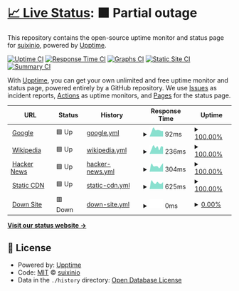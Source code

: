 # [📈 Live Status](https://status.mofan.io): <!--live status--> **🟧 Partial outage**

This repository contains the open-source uptime monitor and status page for [suixinio](https://www.bookset.io/), powered by [Upptime](https://github.com/upptime/upptime).

[![Uptime CI](https://github.com/suixinio/status/workflows/Uptime%20CI/badge.svg)](https://github.com/suixinio/status/actions?query=workflow%3A%22Uptime+CI%22)
[![Response Time CI](https://github.com/suixinio/status/workflows/Response%20Time%20CI/badge.svg)](https://github.com/suixinio/status/actions?query=workflow%3A%22Response+Time+CI%22)
[![Graphs CI](https://github.com/suixinio/status/workflows/Graphs%20CI/badge.svg)](https://github.com/suixinio/status/actions?query=workflow%3A%22Graphs+CI%22)
[![Static Site CI](https://github.com/suixinio/status/workflows/Static%20Site%20CI/badge.svg)](https://github.com/suixinio/status/actions?query=workflow%3A%22Static+Site+CI%22)
[![Summary CI](https://github.com/suixinio/status/workflows/Summary%20CI/badge.svg)](https://github.com/suixinio/status/actions?query=workflow%3A%22Summary+CI%22)

With [Upptime](https://upptime.js.org), you can get your own unlimited and free uptime monitor and status page, powered entirely by a GitHub repository. We use [Issues](https://github.com/suixinio/status/issues) as incident reports, [Actions](https://github.com/suixinio/status/actions) as uptime monitors, and [Pages](https://status.mofan.io) for the status page.

<!--start: status pages-->
<!-- This summary is generated by Upptime (https://github.com/upptime/upptime) -->
<!-- Do not edit this manually, your changes will be overwritten -->
<!-- prettier-ignore -->
| URL | Status | History | Response Time | Uptime |
| --- | ------ | ------- | ------------- | ------ |
| <img alt="" src="https://icons.duckduckgo.com/ip3/www.google.com.ico" height="13"> [Google](https://www.google.com) | 🟩 Up | [google.yml](https://github.com/suixinio/status/commits/HEAD/history/google.yml) | <details><summary><img alt="Response time graph" src="./graphs/google/response-time-week.png" height="20"> 92ms</summary><br><a href="https://status.mofan.io/history/google"><img alt="Response time 100" src="https://img.shields.io/endpoint?url=https%3A%2F%2Fraw.githubusercontent.com%2Fsuixinio%2Fstatus%2FHEAD%2Fapi%2Fgoogle%2Fresponse-time.json"></a><br><a href="https://status.mofan.io/history/google"><img alt="24-hour response time 127" src="https://img.shields.io/endpoint?url=https%3A%2F%2Fraw.githubusercontent.com%2Fsuixinio%2Fstatus%2FHEAD%2Fapi%2Fgoogle%2Fresponse-time-day.json"></a><br><a href="https://status.mofan.io/history/google"><img alt="7-day response time 92" src="https://img.shields.io/endpoint?url=https%3A%2F%2Fraw.githubusercontent.com%2Fsuixinio%2Fstatus%2FHEAD%2Fapi%2Fgoogle%2Fresponse-time-week.json"></a><br><a href="https://status.mofan.io/history/google"><img alt="30-day response time 85" src="https://img.shields.io/endpoint?url=https%3A%2F%2Fraw.githubusercontent.com%2Fsuixinio%2Fstatus%2FHEAD%2Fapi%2Fgoogle%2Fresponse-time-month.json"></a><br><a href="https://status.mofan.io/history/google"><img alt="1-year response time 100" src="https://img.shields.io/endpoint?url=https%3A%2F%2Fraw.githubusercontent.com%2Fsuixinio%2Fstatus%2FHEAD%2Fapi%2Fgoogle%2Fresponse-time-year.json"></a></details> | <details><summary><a href="https://status.mofan.io/history/google">100.00%</a></summary><a href="https://status.mofan.io/history/google"><img alt="All-time uptime 100.00%" src="https://img.shields.io/endpoint?url=https%3A%2F%2Fraw.githubusercontent.com%2Fsuixinio%2Fstatus%2FHEAD%2Fapi%2Fgoogle%2Fuptime.json"></a><br><a href="https://status.mofan.io/history/google"><img alt="24-hour uptime 100.00%" src="https://img.shields.io/endpoint?url=https%3A%2F%2Fraw.githubusercontent.com%2Fsuixinio%2Fstatus%2FHEAD%2Fapi%2Fgoogle%2Fuptime-day.json"></a><br><a href="https://status.mofan.io/history/google"><img alt="7-day uptime 100.00%" src="https://img.shields.io/endpoint?url=https%3A%2F%2Fraw.githubusercontent.com%2Fsuixinio%2Fstatus%2FHEAD%2Fapi%2Fgoogle%2Fuptime-week.json"></a><br><a href="https://status.mofan.io/history/google"><img alt="30-day uptime 100.00%" src="https://img.shields.io/endpoint?url=https%3A%2F%2Fraw.githubusercontent.com%2Fsuixinio%2Fstatus%2FHEAD%2Fapi%2Fgoogle%2Fuptime-month.json"></a><br><a href="https://status.mofan.io/history/google"><img alt="1-year uptime 99.99%" src="https://img.shields.io/endpoint?url=https%3A%2F%2Fraw.githubusercontent.com%2Fsuixinio%2Fstatus%2FHEAD%2Fapi%2Fgoogle%2Fuptime-year.json"></a></details>
| <img alt="" src="https://icons.duckduckgo.com/ip3/en.wikipedia.org.ico" height="13"> [Wikipedia](https://en.wikipedia.org) | 🟩 Up | [wikipedia.yml](https://github.com/suixinio/status/commits/HEAD/history/wikipedia.yml) | <details><summary><img alt="Response time graph" src="./graphs/wikipedia/response-time-week.png" height="20"> 236ms</summary><br><a href="https://status.mofan.io/history/wikipedia"><img alt="Response time 214" src="https://img.shields.io/endpoint?url=https%3A%2F%2Fraw.githubusercontent.com%2Fsuixinio%2Fstatus%2FHEAD%2Fapi%2Fwikipedia%2Fresponse-time.json"></a><br><a href="https://status.mofan.io/history/wikipedia"><img alt="24-hour response time 541" src="https://img.shields.io/endpoint?url=https%3A%2F%2Fraw.githubusercontent.com%2Fsuixinio%2Fstatus%2FHEAD%2Fapi%2Fwikipedia%2Fresponse-time-day.json"></a><br><a href="https://status.mofan.io/history/wikipedia"><img alt="7-day response time 236" src="https://img.shields.io/endpoint?url=https%3A%2F%2Fraw.githubusercontent.com%2Fsuixinio%2Fstatus%2FHEAD%2Fapi%2Fwikipedia%2Fresponse-time-week.json"></a><br><a href="https://status.mofan.io/history/wikipedia"><img alt="30-day response time 241" src="https://img.shields.io/endpoint?url=https%3A%2F%2Fraw.githubusercontent.com%2Fsuixinio%2Fstatus%2FHEAD%2Fapi%2Fwikipedia%2Fresponse-time-month.json"></a><br><a href="https://status.mofan.io/history/wikipedia"><img alt="1-year response time 214" src="https://img.shields.io/endpoint?url=https%3A%2F%2Fraw.githubusercontent.com%2Fsuixinio%2Fstatus%2FHEAD%2Fapi%2Fwikipedia%2Fresponse-time-year.json"></a></details> | <details><summary><a href="https://status.mofan.io/history/wikipedia">100.00%</a></summary><a href="https://status.mofan.io/history/wikipedia"><img alt="All-time uptime 100.00%" src="https://img.shields.io/endpoint?url=https%3A%2F%2Fraw.githubusercontent.com%2Fsuixinio%2Fstatus%2FHEAD%2Fapi%2Fwikipedia%2Fuptime.json"></a><br><a href="https://status.mofan.io/history/wikipedia"><img alt="24-hour uptime 100.00%" src="https://img.shields.io/endpoint?url=https%3A%2F%2Fraw.githubusercontent.com%2Fsuixinio%2Fstatus%2FHEAD%2Fapi%2Fwikipedia%2Fuptime-day.json"></a><br><a href="https://status.mofan.io/history/wikipedia"><img alt="7-day uptime 100.00%" src="https://img.shields.io/endpoint?url=https%3A%2F%2Fraw.githubusercontent.com%2Fsuixinio%2Fstatus%2FHEAD%2Fapi%2Fwikipedia%2Fuptime-week.json"></a><br><a href="https://status.mofan.io/history/wikipedia"><img alt="30-day uptime 100.00%" src="https://img.shields.io/endpoint?url=https%3A%2F%2Fraw.githubusercontent.com%2Fsuixinio%2Fstatus%2FHEAD%2Fapi%2Fwikipedia%2Fuptime-month.json"></a><br><a href="https://status.mofan.io/history/wikipedia"><img alt="1-year uptime 100.00%" src="https://img.shields.io/endpoint?url=https%3A%2F%2Fraw.githubusercontent.com%2Fsuixinio%2Fstatus%2FHEAD%2Fapi%2Fwikipedia%2Fuptime-year.json"></a></details>
| <img alt="" src="https://icons.duckduckgo.com/ip3/news.ycombinator.com.ico" height="13"> [Hacker News](https://news.ycombinator.com) | 🟩 Up | [hacker-news.yml](https://github.com/suixinio/status/commits/HEAD/history/hacker-news.yml) | <details><summary><img alt="Response time graph" src="./graphs/hacker-news/response-time-week.png" height="20"> 304ms</summary><br><a href="https://status.mofan.io/history/hacker-news"><img alt="Response time 309" src="https://img.shields.io/endpoint?url=https%3A%2F%2Fraw.githubusercontent.com%2Fsuixinio%2Fstatus%2FHEAD%2Fapi%2Fhacker-news%2Fresponse-time.json"></a><br><a href="https://status.mofan.io/history/hacker-news"><img alt="24-hour response time 437" src="https://img.shields.io/endpoint?url=https%3A%2F%2Fraw.githubusercontent.com%2Fsuixinio%2Fstatus%2FHEAD%2Fapi%2Fhacker-news%2Fresponse-time-day.json"></a><br><a href="https://status.mofan.io/history/hacker-news"><img alt="7-day response time 304" src="https://img.shields.io/endpoint?url=https%3A%2F%2Fraw.githubusercontent.com%2Fsuixinio%2Fstatus%2FHEAD%2Fapi%2Fhacker-news%2Fresponse-time-week.json"></a><br><a href="https://status.mofan.io/history/hacker-news"><img alt="30-day response time 335" src="https://img.shields.io/endpoint?url=https%3A%2F%2Fraw.githubusercontent.com%2Fsuixinio%2Fstatus%2FHEAD%2Fapi%2Fhacker-news%2Fresponse-time-month.json"></a><br><a href="https://status.mofan.io/history/hacker-news"><img alt="1-year response time 309" src="https://img.shields.io/endpoint?url=https%3A%2F%2Fraw.githubusercontent.com%2Fsuixinio%2Fstatus%2FHEAD%2Fapi%2Fhacker-news%2Fresponse-time-year.json"></a></details> | <details><summary><a href="https://status.mofan.io/history/hacker-news">100.00%</a></summary><a href="https://status.mofan.io/history/hacker-news"><img alt="All-time uptime 99.96%" src="https://img.shields.io/endpoint?url=https%3A%2F%2Fraw.githubusercontent.com%2Fsuixinio%2Fstatus%2FHEAD%2Fapi%2Fhacker-news%2Fuptime.json"></a><br><a href="https://status.mofan.io/history/hacker-news"><img alt="24-hour uptime 100.00%" src="https://img.shields.io/endpoint?url=https%3A%2F%2Fraw.githubusercontent.com%2Fsuixinio%2Fstatus%2FHEAD%2Fapi%2Fhacker-news%2Fuptime-day.json"></a><br><a href="https://status.mofan.io/history/hacker-news"><img alt="7-day uptime 100.00%" src="https://img.shields.io/endpoint?url=https%3A%2F%2Fraw.githubusercontent.com%2Fsuixinio%2Fstatus%2FHEAD%2Fapi%2Fhacker-news%2Fuptime-week.json"></a><br><a href="https://status.mofan.io/history/hacker-news"><img alt="30-day uptime 99.91%" src="https://img.shields.io/endpoint?url=https%3A%2F%2Fraw.githubusercontent.com%2Fsuixinio%2Fstatus%2FHEAD%2Fapi%2Fhacker-news%2Fuptime-month.json"></a><br><a href="https://status.mofan.io/history/hacker-news"><img alt="1-year uptime 99.90%" src="https://img.shields.io/endpoint?url=https%3A%2F%2Fraw.githubusercontent.com%2Fsuixinio%2Fstatus%2FHEAD%2Fapi%2Fhacker-news%2Fuptime-year.json"></a></details>
| <img alt="" src="https://icons.duckduckgo.com/ip3/static-cdn.mofan.io.ico" height="13"> [Static CDN](https://static-cdn.mofan.io) | 🟩 Up | [static-cdn.yml](https://github.com/suixinio/status/commits/HEAD/history/static-cdn.yml) | <details><summary><img alt="Response time graph" src="./graphs/static-cdn/response-time-week.png" height="20"> 625ms</summary><br><a href="https://status.mofan.io/history/static-cdn"><img alt="Response time 344" src="https://img.shields.io/endpoint?url=https%3A%2F%2Fraw.githubusercontent.com%2Fsuixinio%2Fstatus%2FHEAD%2Fapi%2Fstatic-cdn%2Fresponse-time.json"></a><br><a href="https://status.mofan.io/history/static-cdn"><img alt="24-hour response time 824" src="https://img.shields.io/endpoint?url=https%3A%2F%2Fraw.githubusercontent.com%2Fsuixinio%2Fstatus%2FHEAD%2Fapi%2Fstatic-cdn%2Fresponse-time-day.json"></a><br><a href="https://status.mofan.io/history/static-cdn"><img alt="7-day response time 625" src="https://img.shields.io/endpoint?url=https%3A%2F%2Fraw.githubusercontent.com%2Fsuixinio%2Fstatus%2FHEAD%2Fapi%2Fstatic-cdn%2Fresponse-time-week.json"></a><br><a href="https://status.mofan.io/history/static-cdn"><img alt="30-day response time 686" src="https://img.shields.io/endpoint?url=https%3A%2F%2Fraw.githubusercontent.com%2Fsuixinio%2Fstatus%2FHEAD%2Fapi%2Fstatic-cdn%2Fresponse-time-month.json"></a><br><a href="https://status.mofan.io/history/static-cdn"><img alt="1-year response time 344" src="https://img.shields.io/endpoint?url=https%3A%2F%2Fraw.githubusercontent.com%2Fsuixinio%2Fstatus%2FHEAD%2Fapi%2Fstatic-cdn%2Fresponse-time-year.json"></a></details> | <details><summary><a href="https://status.mofan.io/history/static-cdn">100.00%</a></summary><a href="https://status.mofan.io/history/static-cdn"><img alt="All-time uptime 53.48%" src="https://img.shields.io/endpoint?url=https%3A%2F%2Fraw.githubusercontent.com%2Fsuixinio%2Fstatus%2FHEAD%2Fapi%2Fstatic-cdn%2Fuptime.json"></a><br><a href="https://status.mofan.io/history/static-cdn"><img alt="24-hour uptime 100.00%" src="https://img.shields.io/endpoint?url=https%3A%2F%2Fraw.githubusercontent.com%2Fsuixinio%2Fstatus%2FHEAD%2Fapi%2Fstatic-cdn%2Fuptime-day.json"></a><br><a href="https://status.mofan.io/history/static-cdn"><img alt="7-day uptime 100.00%" src="https://img.shields.io/endpoint?url=https%3A%2F%2Fraw.githubusercontent.com%2Fsuixinio%2Fstatus%2FHEAD%2Fapi%2Fstatic-cdn%2Fuptime-week.json"></a><br><a href="https://status.mofan.io/history/static-cdn"><img alt="30-day uptime 100.00%" src="https://img.shields.io/endpoint?url=https%3A%2F%2Fraw.githubusercontent.com%2Fsuixinio%2Fstatus%2FHEAD%2Fapi%2Fstatic-cdn%2Fuptime-month.json"></a><br><a href="https://status.mofan.io/history/static-cdn"><img alt="1-year uptime 53.48%" src="https://img.shields.io/endpoint?url=https%3A%2F%2Fraw.githubusercontent.com%2Fsuixinio%2Fstatus%2FHEAD%2Fapi%2Fstatic-cdn%2Fuptime-year.json"></a></details>
| <img alt="" src="https://icons.duckduckgo.com/ip3/down.suixin.kim.ico" height="13"> [Down Site](https://down.suixin.kim/) | 🟥 Down | [down-site.yml](https://github.com/suixinio/status/commits/HEAD/history/down-site.yml) | <details><summary><img alt="Response time graph" src="./graphs/down-site/response-time-week.png" height="20"> 0ms</summary><br><a href="https://status.mofan.io/history/down-site"><img alt="Response time 460" src="https://img.shields.io/endpoint?url=https%3A%2F%2Fraw.githubusercontent.com%2Fsuixinio%2Fstatus%2FHEAD%2Fapi%2Fdown-site%2Fresponse-time.json"></a><br><a href="https://status.mofan.io/history/down-site"><img alt="24-hour response time 0" src="https://img.shields.io/endpoint?url=https%3A%2F%2Fraw.githubusercontent.com%2Fsuixinio%2Fstatus%2FHEAD%2Fapi%2Fdown-site%2Fresponse-time-day.json"></a><br><a href="https://status.mofan.io/history/down-site"><img alt="7-day response time 0" src="https://img.shields.io/endpoint?url=https%3A%2F%2Fraw.githubusercontent.com%2Fsuixinio%2Fstatus%2FHEAD%2Fapi%2Fdown-site%2Fresponse-time-week.json"></a><br><a href="https://status.mofan.io/history/down-site"><img alt="30-day response time 0" src="https://img.shields.io/endpoint?url=https%3A%2F%2Fraw.githubusercontent.com%2Fsuixinio%2Fstatus%2FHEAD%2Fapi%2Fdown-site%2Fresponse-time-month.json"></a><br><a href="https://status.mofan.io/history/down-site"><img alt="1-year response time 460" src="https://img.shields.io/endpoint?url=https%3A%2F%2Fraw.githubusercontent.com%2Fsuixinio%2Fstatus%2FHEAD%2Fapi%2Fdown-site%2Fresponse-time-year.json"></a></details> | <details><summary><a href="https://status.mofan.io/history/down-site">0.00%</a></summary><a href="https://status.mofan.io/history/down-site"><img alt="All-time uptime 41.61%" src="https://img.shields.io/endpoint?url=https%3A%2F%2Fraw.githubusercontent.com%2Fsuixinio%2Fstatus%2FHEAD%2Fapi%2Fdown-site%2Fuptime.json"></a><br><a href="https://status.mofan.io/history/down-site"><img alt="24-hour uptime 0.00%" src="https://img.shields.io/endpoint?url=https%3A%2F%2Fraw.githubusercontent.com%2Fsuixinio%2Fstatus%2FHEAD%2Fapi%2Fdown-site%2Fuptime-day.json"></a><br><a href="https://status.mofan.io/history/down-site"><img alt="7-day uptime 0.00%" src="https://img.shields.io/endpoint?url=https%3A%2F%2Fraw.githubusercontent.com%2Fsuixinio%2Fstatus%2FHEAD%2Fapi%2Fdown-site%2Fuptime-week.json"></a><br><a href="https://status.mofan.io/history/down-site"><img alt="30-day uptime 0.00%" src="https://img.shields.io/endpoint?url=https%3A%2F%2Fraw.githubusercontent.com%2Fsuixinio%2Fstatus%2FHEAD%2Fapi%2Fdown-site%2Fuptime-month.json"></a><br><a href="https://status.mofan.io/history/down-site"><img alt="1-year uptime 41.61%" src="https://img.shields.io/endpoint?url=https%3A%2F%2Fraw.githubusercontent.com%2Fsuixinio%2Fstatus%2FHEAD%2Fapi%2Fdown-site%2Fuptime-year.json"></a></details>

<!--end: status pages-->

[**Visit our status website →**](https://status.mofan.io)

## 📄 License

- Powered by: [Upptime](https://github.com/upptime/upptime)
- Code: [MIT](./LICENSE) © [suixinio](https://www.bookset.io/)
- Data in the `./history` directory: [Open Database License](https://opendatacommons.org/licenses/odbl/1-0/)
